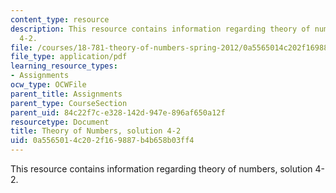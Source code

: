 ```yaml
---
content_type: resource
description: This resource contains information regarding theory of numbers, solution
  4-2.
file: /courses/18-781-theory-of-numbers-spring-2012/0a5565014c202f169887b4b658b03ff4_MIT18_781S12_pset4-2sol.pdf
file_type: application/pdf
learning_resource_types:
- Assignments
ocw_type: OCWFile
parent_title: Assignments
parent_type: CourseSection
parent_uid: 84c22f7c-e328-142d-947e-896af650a12f
resourcetype: Document
title: Theory of Numbers, solution 4-2
uid: 0a556501-4c20-2f16-9887-b4b658b03ff4
---
```

This resource contains information regarding theory of numbers, solution 4-2.

